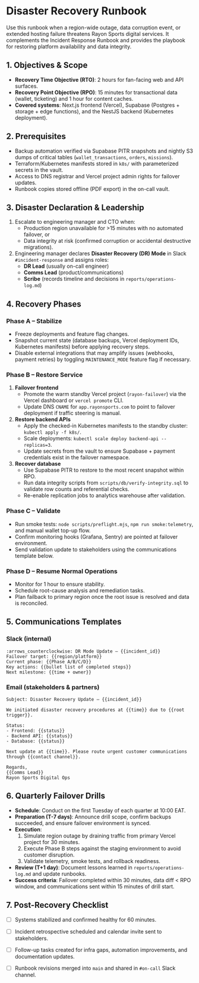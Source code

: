 # Disaster Recovery Runbook

Use this runbook when a region-wide outage, data corruption event, or extended hosting failure threatens Rayon Sports digital services. It complements the Incident Response Runbook and provides the playbook for restoring platform availability and data integrity.

## 1. Objectives & Scope
- **Recovery Time Objective (RTO)**: 2 hours for fan-facing web and API surfaces.
- **Recovery Point Objective (RPO)**: 15 minutes for transactional data (wallet, ticketing) and 1 hour for content caches.
- **Covered systems**: Next.js frontend (Vercel), Supabase (Postgres + storage + edge functions), and the NestJS backend (Kubernetes deployment).

## 2. Prerequisites
- Backup automation verified via Supabase PITR snapshots and nightly S3 dumps of critical tables (`wallet_transactions`, `orders`, `missions`).
- Terraform/Kubernetes manifests stored in `k8s/` with parameterized secrets in the vault.
- Access to DNS registrar and Vercel project admin rights for failover updates.
- Runbook copies stored offline (PDF export) in the on-call vault.

## 3. Disaster Declaration & Leadership
1. Escalate to engineering manager and CTO when:
   - Production region unavailable for >15 minutes with no automated failover, or
   - Data integrity at risk (confirmed corruption or accidental destructive migrations).
2. Engineering manager declares **Disaster Recovery (DR) Mode** in Slack `#incident-response` and assigns roles:
   - **DR Lead** (usually on-call engineer)
   - **Comms Lead** (product/communications)
   - **Scribe** (records timeline and decisions in `reports/operations-log.md`)

## 4. Recovery Phases
### Phase A – Stabilize
- Freeze deployments and feature flag changes.
- Snapshot current state (database backups, Vercel deployment IDs, Kubernetes manifests) before applying recovery steps.
- Disable external integrations that may amplify issues (webhooks, payment retries) by toggling `MAINTENANCE_MODE` feature flag if necessary.

### Phase B – Restore Service
1. **Failover frontend**
   - Promote the warm standby Vercel project (`rayon-failover`) via the Vercel dashboard or `vercel promote` CLI.
   - Update DNS `CNAME` for `app.rayonsports.com` to point to failover deployment if traffic steering is manual.
2. **Restore backend APIs**
   - Apply the checked-in Kubernetes manifests to the standby cluster: `kubectl apply -f k8s/`.
   - Scale deployments: `kubectl scale deploy backend-api --replicas=3`.
   - Update secrets from the vault to ensure Supabase + payment credentials exist in the failover namespace.
3. **Recover database**
   - Use Supabase PITR to restore to the most recent snapshot within RPO.
   - Run data integrity scripts from `scripts/db/verify-integrity.sql` to validate row counts and referential checks.
   - Re-enable replication jobs to analytics warehouse after validation.

### Phase C – Validate
- Run smoke tests: `node scripts/preflight.mjs`, `npm run smoke:telemetry`, and manual wallet top-up flow.
- Confirm monitoring hooks (Grafana, Sentry) are pointed at failover environment.
- Send validation update to stakeholders using the communications template below.

### Phase D – Resume Normal Operations
- Monitor for 1 hour to ensure stability.
- Schedule root-cause analysis and remediation tasks.
- Plan failback to primary region once the root issue is resolved and data is reconciled.

## 5. Communications Templates
### Slack (internal)
```
:arrows_counterclockwise: DR Mode Update – {{incident_id}}
Failover target: {{region/platform}}
Current phase: {{Phase A/B/C/D}}
Key actions: {{bullet list of completed steps}}
Next milestone: {{time + owner}}
```

### Email (stakeholders & partners)
```
Subject: Disaster Recovery Update – {{incident_id}}

We initiated disaster recovery procedures at {{time}} due to {{root trigger}}.

Status:
- Frontend: {{status}}
- Backend API: {{status}}
- Database: {{status}}

Next update at {{time}}. Please route urgent customer communications through {{contact channel}}.

Regards,
{{Comms Lead}}
Rayon Sports Digital Ops
```

## 6. Quarterly Failover Drills
- **Schedule**: Conduct on the first Tuesday of each quarter at 10:00 EAT.
- **Preparation (T-7 days)**: Announce drill scope, confirm backups succeeded, and ensure failover environment is synced.
- **Execution**:
  1. Simulate region outage by draining traffic from primary Vercel project for 30 minutes.
  2. Execute Phase B steps against the staging environment to avoid customer disruption.
  3. Validate telemetry, smoke tests, and rollback readiness.
- **Review (T+1 day)**: Document lessons learned in `reports/operations-log.md` and update runbooks.
- **Success criteria**: Failover completed within 30 minutes, data diff < RPO window, and communications sent within 15 minutes of drill start.

## 7. Post-Recovery Checklist
- [ ] Systems stabilized and confirmed healthy for 60 minutes.
- [ ] Incident retrospective scheduled and calendar invite sent to stakeholders.
- [ ] Follow-up tasks created for infra gaps, automation improvements, and documentation updates.
- [ ] Runbook revisions merged into `main` and shared in `#on-call` Slack channel.

